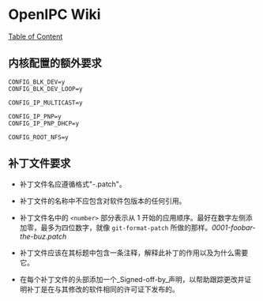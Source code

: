 # OpenIPC Wiki
[Table of Content](../README.zh.md)

内核配置的额外要求 
------------------------------------------------

```
CONFIG_BLK_DEV=y
CONFIG_BLK_DEV_LOOP=y

CONFIG_IP_MULTICAST=y

CONFIG_IP_PNP=y
CONFIG_IP_PNP_DHCP=y

CONFIG_ROOT_NFS=y
```

## 补丁文件要求

- 补丁文件名应遵循格式"<number>-<description>.patch"。

- 补丁文件的名称中不应包含对软件包版本的任何引用。

- 补丁文件名中的 `<number>` 部分表示从 1 开始的应用顺序。最好在数字左侧添加零，最多为四位数字，就像 `git-format-patch` 所做的那样。_0001-foobar-the-buz.patch_

- 补丁文件应该在其标题中包含一条注释，解释此补丁的作用以及为什么需要它。

- 在每个补丁文件的头部添加一个_Signed-off-by_声明，以帮助跟踪更改并证明补丁是在与其修改的软件相同的许可证下发布的。


